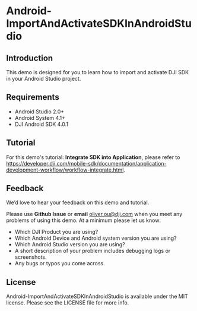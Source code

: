 # Android-ImportAndActivateSDKInAndroidStudio

## Introduction

This demo is designed for you to learn how to import and activate DJI SDK in your Android Studio project.

## Requirements

 - Android Studio 2.0+
 - Android System 4.1+
 - DJI Android SDK 4.0.1

## Tutorial

For this demo's tutorial: **Integrate SDK into Application**, please refer to <https://developer.dji.com/mobile-sdk/documentation/application-development-workflow/workflow-integrate.html>.

## Feedback

We’d love to hear your feedback on this demo and tutorial.

Please use **Github Issue** or **email** [oliver.ou@dji.com](oliver.ou@dji.com) when you meet any problems of using this demo. At a minimum please let us know:

* Which DJI Product you are using?
* Which Android Device and Android system version you are using?
* Which Android Studio version you are using?
* A short description of your problem includes debugging logs or screenshots.
* Any bugs or typos you come across.

## License

Android-ImportAndActivateSDKInAndroidStudio is available under the MIT license. Please see the LICENSE file for more info.

